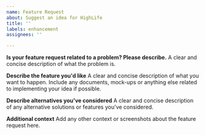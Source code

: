 ```yaml
---
name: Feature Request
about: Suggest an idea for HighLife
title: ''
labels: enhancement
assignees: ''

---
```


**Is your feature request related to a problem? Please describe.**
A clear and concise description of what the problem is.

**Describe the feature you'd like**
A clear and concise description of what you want to happen. Include any documents, mock-ups or anything else related to implementing your idea if possible.

**Describe alternatives you've considered**
A clear and concise description of any alternative solutions or features you've considered.

**Additional context**
Add any other context or screenshots about the feature request here.
